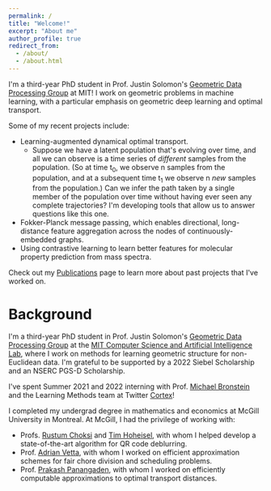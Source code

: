 ```yaml
---
permalink: /
title: "Welcome!"
excerpt: "About me"
author_profile: true
redirect_from: 
  - /about/
  - /about.html
---
```


I'm a third-year PhD student in Prof. Justin Solomon's [Geometric Data Processing Group](https://groups.csail.mit.edu/gdpgroup/) at MIT! I work on geometric problems in machine learning, with a particular emphasis on geometric deep learning and optimal transport. 

Some of my recent projects include:

- Learning-augmented dynamical optimal transport.
  - Suppose we have a latent population that's evolving over time, and all we can observe is a time series of *different* samples from the population. (So at time t<sub>0</sub>, we observe n samples from the population, and at a subsequent time t<sub>1</sub> we observe n *new* samples from the population.) Can we infer the path taken by a single member of the population over time without having ever seen any complete trajectories? I'm developing tools that allow us to answer questions like this one.
- Fokker-Planck message passing, which enables directional, long-distance feature aggregation across the nodes of continuously-embedded graphs.
- Using contrastive learning to learn better features for molecular property prediction from mass spectra.

Check out my [Publications](https://cscarv.github.io/publications) page to learn more about past projects that I've worked on.

Background
======
I'm a third-year PhD student in Prof. Justin Solomon's [Geometric Data Processing Group](https://groups.csail.mit.edu/gdpgroup/) at the [MIT Computer Science and Artificial Intelligence Lab](https://www.csail.mit.edu/), where I work on methods for learning geometric structure for non-Euclidean data. I'm grateful to be supported by a 2022 Siebel Scholarship and an NSERC PGS-D Scholarship.

I've spent Summer 2021 and 2022 interning with  Prof. [Michael Bronstein](https://en.wikipedia.org/wiki/Michael_Bronstein) and the Learning Methods team at Twitter [Cortex](https://cortex.twitter.com/)!

I completed my undergrad degree in mathematics and economics at McGill University in Montreal. At McGill, I had the privilege of working with:

- Profs. [Rustum Choksi](http://www.math.mcgill.ca/rchoksi/) and [Tim Hoheisel](http://www.math.mcgill.ca/hoheisel/), with whom I helped develop a state-of-the-art algorithm for QR code deblurring.
- Prof. [Adrian Vetta](http://www.math.mcgill.ca/vetta/), with whom I worked on efficient approximation schemes for fair chore division and scheduling problems.
- Prof. [Prakash Panangaden](https://www.cs.mcgill.ca/~prakash/), with whom I worked on efficiently computable approximations to optimal transport distances.
